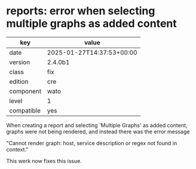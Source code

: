 [//]: # (werk v2)
# reports: error when selecting multiple graphs as added content

key        | value
---------- | ---
date       | 2025-01-27T14:37:53+00:00
version    | 2.4.0b1
class      | fix
edition    | cre
component  | wato
level      | 1
compatible | yes

When creating a report and selecting 'Multiple Graphs' as added
content, graphs were not being rendered, and instead there was
the error message

"Cannot render graph: host, service description or regex not found in context."

This werk now fixes this issue.
